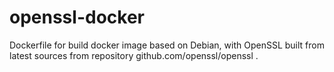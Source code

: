 # openssl-docker

Dockerfile for build docker image based on Debian, with OpenSSL built from latest sources from repository github.com/openssl/openssl .
